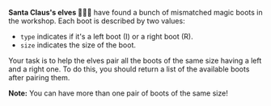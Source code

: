 **Santa Claus's elves 🧝🧝‍♂️** have found a bunch of mismatched magic boots in the workshop. Each boot is described by two values:

* `type` indicates if it's a left boot (I) or a right boot (R).
* `size` indicates the size of the boot.

Your task is to help the elves pair all the boots of the same size having a left and a right one. To do this, you should return a list of the available boots after pairing them.

**Note:** You can have more than one pair of boots of the same size!
